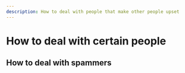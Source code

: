 ```yaml
---
description: How to deal with people that make other people upset
---
```


# How to deal with certain people

## How to deal with spammers



